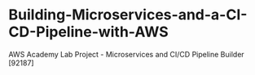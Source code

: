 # Building-Microservices-and-a-CI-CD-Pipeline-with-AWS
AWS Academy Lab Project - Microservices and CI/CD Pipeline Builder [92187]
